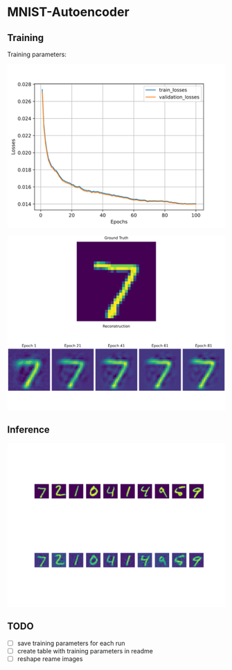 # MNIST-Autoencoder


## Training
Training parameters:

![alt text](./results/training/01_Examples/100_Epochs_linear_AE/images/loss.svg)

![alt text](./results/training/01_Examples/100_Epochs_linear_AE/images/Reconstruction%20progress.svg)

## Inference

![alt text](./results/inference/01_Examples/run_20221104_224926/results.svg)

## TODO

- [ ] save training parameters for each run 
- [ ] create table with training parameters in readme
- [ ] reshape reame images 
